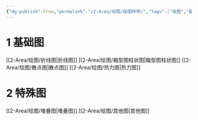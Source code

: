 ```yaml
---
{"dg-publish":true,"permalink":"/2-Area/绘图/绘图样例/","tags":["绘图","配色"]}
---
```


# 1 基础图
[[2-Area/绘图/折线图\|折线图]]
[[2-Area/绘图/箱型图柱状图\|箱型图柱状图]]
[[2-Area/绘图/散点图\|散点图]]
[[2-Area/绘图/热力图\|热力图]]
# 2 特殊图
[[2-Area/绘图/堆叠图\|堆叠图]]
[[2-Area/绘图/其他图\|其他图]]
